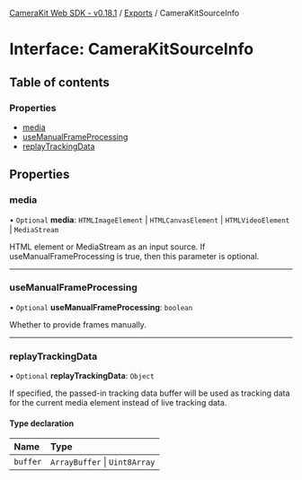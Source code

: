 [CameraKit Web SDK - v0.18.1](../README.md) / [Exports](../modules.md) / CameraKitSourceInfo

# Interface: CameraKitSourceInfo

## Table of contents

### Properties

- [media](CameraKitSourceInfo.md#media)
- [useManualFrameProcessing](CameraKitSourceInfo.md#usemanualframeprocessing)
- [replayTrackingData](CameraKitSourceInfo.md#replaytrackingdata)

## Properties

### media

• `Optional` **media**: `HTMLImageElement` \| `HTMLCanvasElement` \| `HTMLVideoElement` \| `MediaStream`

HTML element or MediaStream as an input source.
If useManualFrameProcessing is true, then this parameter is optional.

___

### useManualFrameProcessing

• `Optional` **useManualFrameProcessing**: `boolean`

Whether to provide frames manually.

___

### replayTrackingData

• `Optional` **replayTrackingData**: `Object`

If specified, the passed-in tracking data buffer will be used as tracking data for the current
media element instead of live tracking data.

#### Type declaration

| Name | Type |
| :------ | :------ |
| `buffer` | `ArrayBuffer` \| `Uint8Array` |
